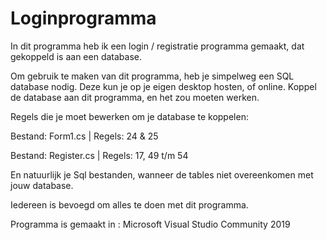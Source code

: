 # Loginprogramma
In dit programma heb ik een login / registratie programma gemaakt, dat gekoppeld is aan een database.

Om gebruik te maken van dit programma, heb je simpelweg een SQL database nodig. Deze kun je op je eigen desktop hosten, of online.
Koppel de database aan dit programma, en het zou moeten werken.

Regels die je moet bewerken om je database te koppelen:

  Bestand: Form1.cs | Regels: 24 & 25
  
  Bestand: Register.cs | Regels: 17, 49 t/m 54
  
  En natuurlijk je Sql bestanden, wanneer de tables niet overeenkomen met jouw database.

Iedereen is bevoegd om alles te doen met dit programma.

Programma is gemaakt in : Microsoft Visual Studio Community 2019
